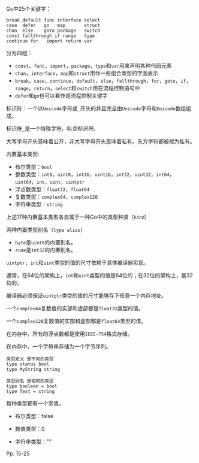 Go中25个关键字：

```
break default func interface select
case  defer   go   map       struct
chan  else    goto package   switch
const fallthrough if range   type
continue for   import return var
```

分为四组：

-   `const`，`func`，`import`，`package`，`type`和`var`用来声明各种代码元素
-   `chan`，`interface`，`map`和`struct`用作一些组合类型的字面表示
-   `break`，`case`，`continue`，`default`，`else`，`fallthrough`，`for`，`goto`，`if`，`range`，`return`，`select`和`switch`用在流程控制语句中
-   `defer`和`go`也可以看作是流程控制关键字



标识符：一个以`Unicode`字母或`_`开头的并且完全由`Unicode`字母和`Unicode`数组组成。

标识符`_`是一个特殊字符，叫*空标识符*。

大写字母开头意味着公开，非大写字母开头意味着私有。东方字符都被视为私有。



内置基本类型:

-   布尔类型：`bool`
-   整数类型：`int8`，`uint8`，`int16`，`uint16`，`int32`，`uint32`，`int64`，`uint64`，`int`，`uint`，`uintptr`
-   浮点数类型：`float32`，`float64`
-   复数类型：`complex64`，`complex128`
-   字符串类型：`string`

上述17种内置基本类型各自属于一种Go中的类型种类（`kind`）



两种内置类型别名（`type alias`）

-   `byte`是`uint8`的内置别名。
-   `rune`是`int32`的内置别名。



`uintptr`，`int`和`uint`类型的值的尺寸依赖于具体编译器实现。

通常，在64位的架构上，`int`和`uint`类型的值是64位的；在32位的架构上，是32位的。

编译器必须保证`uintptr`类型的值的尺寸能够存下任意一个内存地址。



一个`complex64`复数值的实部和虚部都是`float32`类型的值。

一个`complex128`复数值的实部和虚部都是`float64`类型的值。



在内存中，所有的浮点数都是使用`IEEE-754`格式存储。

在内存中，一个字符串存储为一个字节序列。



```
类型定义 是不同的类型
type status bool
type MyString string
```



```
类型别名 是相同的类型
type boolean = bool
type Text = string
```



每种类型都有一个零值。

-   布尔类型：false

-   数值类型：0
-   字符串类型：""



Pp. 15-25